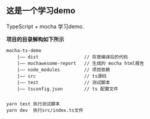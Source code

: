 ## 这是一个学习demo

TypeScript + mocha 学习demo.


**项目的目录解构如下所示**

```
mocha-ts-demo
    |—— dist                 // 存放编译后的代码
    |—— mochawesome-report   // 生成的 mocha html报告
    |—— node_modules         // 项目依赖
    |—— src                  // ts源码
    |—— test                 // 测试脚本
    |—— tsconfig.json        // ts 配置文件
```
###
```
yarn test 执行测试脚本
yarn dev  执行src/index.ts文件
```

